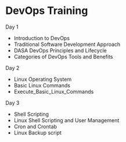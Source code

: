 # DevOps Training

Day 1                                                                                 
  - Introduction to DevOps
  - Traditional Software Development Approach
  - DASA DevOps Principles and Lifecycle
  - Categories of DevOps Tools and Benefits

Day 2
  - Linux Operating System
  - Basic Linux Commands
  - Execute_Basic_Linux_Commands
  
Day 3
  - Shell Scripting
  - Linux Shell Scripting and User Management
  - Cron and Crontab
  - Linux Backup script

